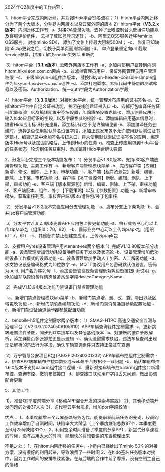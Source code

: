 2024年Q2季度中的工作内容： 

1、htiom平台完成内网迁移，并对接Hido平台签名流程； 
	1）hitom平台内网迁移分为了两个大版本，分别是内网版本以及云曜外网的版本
	2）hitom平台（**V3.2.x版本**）内网迁移工作有
		 -a、对接OA登录功能，去掉了云曜控制台头部组件功能以及客服评价组件， 去掉了域账号登录逻辑；
	     -b、阿里云OSS服务迁移为minio OSS服务， 对接minio SDK， 添加了文件上传最大限制500M；
         -c、 修复已知缺陷h5.zip更新之后，切换子菜单页面刷新问题
         -d、 单点登录重定向url 截取 service参数，拼接 / 解决cookie失效后 重新向

​	3）hitom平台（**3.1.x版本**）云曜外网版本工作有
​		  -a、添加内部用户跳转到内网hitom.hikvision.com.cn网站
​          -b、过滤掉管理员用户，保留外网管理员用户管理权限
​          -c、 升级hikyun-ui组件库版本， 替换hikyun-header-console-simple组件为hikyun-header-console组件
​          -d、添加打包脚本，去掉代码中静态的测试账号以及密码、Authorization、统一auth字段为Authorization字段

​	4）hitom平台（**3.3.0版本**）对接hido平台，统一管理发布应用的证书签名
​		  -a、去掉hitom平台中自定义证书功能，关闭在线创建证书入口
​          -b、去掉打包编译任务证书配置校验，以及编译配置中签名设置，加固策略设置逻辑
​          -c、添加创建应用时输入hido应用标识的字段，以及字段格式的校验
​          -d、添加编辑应用基本信息时，缺省Hido应用标识补充逻辑，添加标识非空不允许编辑逻辑
​          -e、添加编译任务创建时，选择是否使用默认签名设置字段，添加正式发布包不允许使用默认测试证书逻辑
​          -f、编辑记录中添加签名按钮入口，将未使用默认测试证书签名的应用，绑定版本Hido号以及加固策略后，上传到Hido的任务
​          -g、检查上传应用包到Hido平台的任务状态，轮询到任务结束时，添加跳转Hido平台确认弹窗

2、分发平台完成三个版本功能发布：
	1）分发平台v1.8.0版本，支持iSC客户端应用管理功能，主要工作有
      	-a、新增客户端管理模块菜单
     	 -b、完成客户端【应用】新增、修改，删除、上下架、审核功能
     	 -c、客户端【组件资源包】新增、编辑、删除、上下架，审核功能
      	-d、客户端【补丁资源包】新增、编辑、删除、上下架，审核功能
      	-e、客户端【版本资源包】新增、编辑、删除、上下架，审核功能
      	-f、客户端版本、组件、补丁【下载策略】以及【参数配置】功能 
      	-g、新增审核模块，获取审核列表，审核客户端/版本/组件包/补丁包审核

​	2） 分发平台v1.8.2版本完善应用分支管理功能
​		  -a、发布分支上下架功能 
​          -b、合并isc客户端管理功能

​	3）分发平台v1.8.2.1版本完善APP应用包上传更新功能
​		  -a、萤石业务中心可以上传zip/apk包（组织id：70，92）
​          -b、国际业务中心可以上传zip/apk包（组织id：7，61）
​          -c、其他部门禁止创建空应用，上传zip/apk包

3、支撑租户yres设备管理应用vtenant-res两个版本
	1）完成V1.13.80版本部分功能
		 -a、设备管理增加低功耗设备唤醒任务下发以及状态轮
         -b、设备管理增加低功耗设备工作模式的设置功能
         -c、设备管理增加手动人工加密、人工解密功能
         -d、水文协议设备编码格式为10位数字
         -e、MQTT协议用户名密码默认值设置，密码为uuid, 用户名为序列号
         -f、添加设备管理视频管理低功耗设备按钮title说明
         -g、添加加非联网设备详情页设备类型字段deviceCategoryName

​	2）完成V1.13.94版本功能门禁设备门禁点管理功能

​        -a、新增门禁点管理模块tab菜单
​        -b、新增门禁点增、删、改、查、导出以及区域更改功能
​        -c、新增门禁设备编辑功能
​        -d、新增门禁设备通道参数配置功能
​        -e、新增门禁设备通道读卡器参数配置功能

4、bmobile-h5组件定制需求两个版本； 
	1）SMAG-HTPC 高速交通安全监测与治理平台（ V2.0.0.20240509105610）APP车辆查询组件定制需求
		-a、更新跳转地图插件参数，同步到以车搜车以及其他基线版本
        -b、对接新的接口参数解析，添加详情页多张抓拍图显示逻辑
        -c、确认遗留需求缺陷，违法车辆查询出现无法解析的违法行为字段，确认车辆查询组件只支持正常过车查询

​	2）万宁智慧公安项目B包 (PJ03PI20240301232) APP车辆布控组件定制需求
​       -a、排查APP端车辆布控接口数据与web端平台数据不一致问题
​       -b、确认车辆布控1.6.0版本不支持xalarm组件接口逻辑
​       -c、重新对接车辆布控balarm组件接口新增布控、查询布控、撤销布控接口
​       -d、排查接口联动用户字段丢失问题，做出协调配合更新

  5、其他工作

​	 1)、准备Q2季度前端分享《移动APP混合开发的探索与实践》
​     2)、其他移动端开发问题的对接37人次
​     3)、迭代星云平台需求，增加port字段校验

优点： 
1、本季度新增三个云曜基础服务迭代，能提前将前端任务的完成，较高的工作效率增加了自测时间，缺陷率大大降低（上个季度缺陷总数87个，本季度截至6月25号缺陷31个）
2、利用空余时间准备了季度的分享PPT，新尝试分享课程的时候，没有占用太大的时间，能很快的将想要讲的东西梳理出来

不足之处：
 1、在hitom内网迁移的任务中，小组内已经给出了minio SDK 的对接方案，没有很好的利用起来，导致浪费了一些时间
 2、在hido签名任务版本对接中，因为工作时间的安排导致紧张，在与后端的合作中起了摩擦，没有控制主自己的情绪